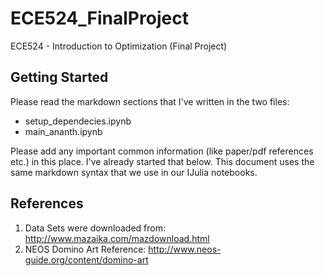 # ECE524_FinalProject

ECE524 - Introduction to Optimization (Final Project)

## Getting Started

Please read the markdown sections that I've written in the two files:
* setup_dependecies.ipynb
* main_ananth.ipynb

Please add any important common information (like paper/pdf references etc.) in this place. I've already started that below. This document uses the same markdown syntax that we use in our IJulia notebooks.

## References

1. Data Sets were downloaded from: http://www.mazaika.com/mazdownload.html
2. NEOS Domino Art Reference: http://www.neos-guide.org/content/domino-art
